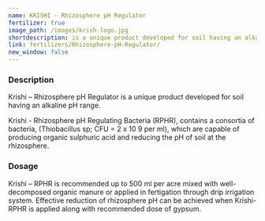 ```yaml
---
name: KRISHI - Rhizosphere pH Regulator
fertilizer: true
image_path: /images/krish-logo.jpg
shortdescription: is a unique product developed for soil having an alkaline pH range.
link: fertilizers/Rhizosphere-pH-Regulator/
new_window: false
---
```

### Description
Krishi – Rhizosphere pH Regulator is a unique product developed for soil having an alkaline
pH range.

Krishi - Rhizosphere pH Regulating Bacteria (RPHR), contains a consortia of bacteria,
(Thiobacillus sp; CFU = 2 x 10 9 per ml), which are capable of producing organic sulphuric
acid and reducing the pH of soil at the rhizosphere.

### Dosage
Krishi – RPHR is recommended up to 500 ml per acre mixed with well-decomposed
organic manure or applied in fertigation through drip irrigation system. Effective reduction of
rhizosphere pH can be achieved when Krishi- RPHR is applied along with recommended
dose of gypsum.
